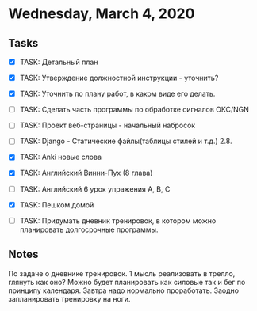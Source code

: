 # Wednesday, March 4, 2020

## Tasks
- [x] TASK: Детальный план

- [x] TASK: Утверждение должностной инструкции - уточнить?
- [x] TASK: Уточнить по плану работ, в каком виде его делать.
- [ ] TASK: Сделать часть программы по обработке сигналов ОКС/NGN

- [ ] TASK: Проект веб-страницы - начальный набросок
- [ ] TASK: Django - Cтатические файлы(таблицы стилей и т.д.) 2.8.

- [x] TASK: Anki новые слова
- [x] TASK: Aнглийский Винни-Пух (8 глава)
- [ ] TASK: Aнглийский 6 урок упражения A, B, C

- [x] TASK: Пешком домой
- [ ] TASK: Придумать дневник тренировок, в котором можно планировать долгосрочные программы. 


## Notes
По задаче о дневнике тренировок.
1 мысль реализовать в трелло, глянуть как оно?
Можно будет планировать как силовые так и бег по принципу календаря.
Завтра надо нормально проработать. Заодно запланировать тренировку на ноги.

